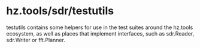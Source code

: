 # hz.tools/sdr/testutils

testutils contains some helpers for use in the test suites around the hz.tools
ecosystem, as well as places that implement interfaces, such as sdr.Reader,
sdr.Writer or fft.Planner.


